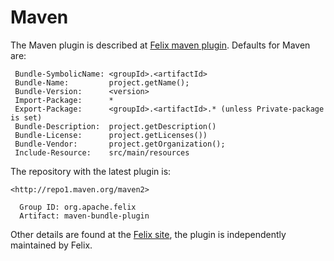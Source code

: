 # Maven

The Maven plugin is described at [Felix maven plugin][2]. Defaults for Maven are: 


     Bundle-SymbolicName: <groupId>.<artifactId>
     Bundle-Name:         project.getName();
     Bundle-Version:      <version>
     Import-Package:      *
     Export-Package:      <groupId>.<artifactId>.* (unless Private-package is set)
     Bundle-Description:  project.getDescription()
     Bundle-License:      project.getLicenses())
     Bundle-Vendor:       project.getOrganization();
     Include-Resource:    src/main/resources
    

The repository with the latest plugin is: 



    <http://repo1.maven.org/maven2>
    
      Group ID: org.apache.felix
      Artifact: maven-bundle-plugin
    

Other details are found at the [Felix site][2], the plugin is independently maintained by Felix.

 [2]: http://felix.apache.org/site/apache-felix-maven-bundle-plugin-bnd.html